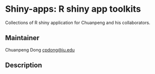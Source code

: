 # Shiny-apps: R shiny app toolkits
Collections of R shiny application for Chuanpeng and his collaborators. 
## Maintainer
Chuanpeng Dong <cpdong@iu.edu>

## Description
